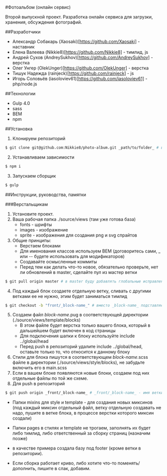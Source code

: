 #Фотоальбом (онлайн сервис)

Второй выпускной проект. Разработка онлайн сервиса для загрузки, хранения, обсуждения фотографий.

##Разработчики
* Александр Собакарь (Xaosaki)[https://github.com/Xaosaki] - наставник
* Елена Валеева (Nikkie8)[https://github.com/Nikkie8] - тимлид, js
* Андрей Сухов (AndreySukhov)[https://github.com/AndreySukhov] - верстка
* Олег Унгер (OlekUnger)[https://github.com/OlekUnger] - верстка
* Тишук Надежда (rainjeck)[https://github.com/rainjeck] - js
* Игорь Соловьёв (iasoloviev61)[https://github.com/iasoloviev61] - php/node.js

##Технологии
* Gulp 4.0
* sass
* BEM
* npm

##Установка
1. Клонируем репозиторий
```bash
$ git clone git@github.com:Nikkie8/photo-album.git _path/to/folder_ # вместо _path/to/folder_ укажите название папки, в которую хотите склонировать
```
2. Устанавливаем зависимости
```bash
$ npm i
```
3. Запускаем сборщик
```bash
$ gulp
```

##Инструкции, руководства, памятки

###Верстальщикам
1. Установите проект.
2. Ваша рабочая папка ./source/views (там уже готова база)
    * fonts - шрифты
    * images - изображение
    * sprite - изображения для создания png и svg спрайтов
3. Общие принципы:
    * Верстаем блоками
    * Для именования классов используем BEM (договоритесь сами, _ или -- будете использовать для модификаторов)
    * Создавайте осмысленные коммиты
    * Перед тем как делать что-то новое, обязательно проверьте, нет ли обновлений в master, сделайте пул из мастер ветки
```bash
$ git pull origin master # в master буду добавлять глобальные исправления (например, изменения в сборке и т.д.)
```
4. Под каждый блок создаете отдельную ветку, сливать с другими ветками ее не нужно, этим будет заниматься тимлид
```bash
$ git checkout -b "front/_block-name_" # вместо _block-name_ подставляете название своего блока, например, front/footer
```
5. Создаем файл _block-name_.pug в соответствующей директории (./source/views/template/blocks)
    * В этом файле будет верстка только вашего блока, который в дальшейшем будет включен в код страницы
    * Для подключения шапки к блоку используйте include ../global/head
    * Перед push в репозиторий удалите include ../global/head, оставьте только то, что относится к данному блоку
6. Стили для блока пишутся в соответствующем _block-name_.scss файле в директории (./source/views/style/blocks), не забудьте включить его в main.scss
7. Если в вашем блоке появляются новые блоки, создаем под них отдельные файлы по той же схеме.
8. Для push в репозиторий
```bash
$ git push origin _front/_block-name_ # _front/_block-name_ - имя ветки, которую вы создавали в самом начале под блок
```

* Папки mixins для style и template - для создания новых миксинов (под каждый миксин отдельный файл, ветку отдельную создавать не надо, пушите в ветке блока, в процессе верстки которого миксин создали)
* Папки pages в стилях и template не трогаем, заполнять их будет либо тимлид, либо ответственный за сборку страниц (назначим позже)

* в качестве примера создала базу под footer (кроме ветки в репозитории).

* Если сборка работает криво, либо хотите что-то поменять/дополнить, пишите в слак, добавим.
